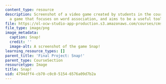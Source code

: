 ```yaml
---
content_type: resource
description: Screenshot of a video game created by students in the course. Snap! is
  a game that focuses on word association, and aims to be a useful tool for brainstorming.
file: https://ol-ocw-studio-app-production.s3.amazonaws.com/courses/cms-611j-creating-video-games-fall-2014/4794dff4cb70c0c051546576a09d7b2a_snap.png
file_type: image/png
image_metadata:
  caption: Snap!
  credit: ''
  image-alt: A screenshot of the game Snap!
learning_resource_types: []
parent_title: 'Final Project: Snap!'
parent_type: CourseSection
resourcetype: Image
title: Snap!
uid: 4794dff4-cb70-c0c0-5154-6576a09d7b2a
---
```

